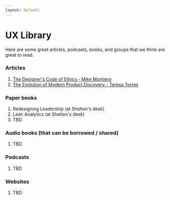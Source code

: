 ```yaml
---
layout: default
---
```


# UX Library
Here are some great articles, podcasts, books, and groups that we think are great to read.

### Articles

1. [The Designer's Code of Ethics - Mike Montiero](https://github.com/mmmonteiro/designethics/blob/master/en_US.md)
2. [The Evolution of Modern Product Discovery - Teresa Torres](https://www.producttalk.org/2017/02/evolution-product-discovery/)

### Paper books

1. Redesigning Leadership (at Shelton's desk)
2. Lean Analytics (at Shelton's desk)
3. TBD

### Audio books (that can be borrowed / shared)

1. TBD

### Podcasts

1. TBD

### Websites

1. TBD
